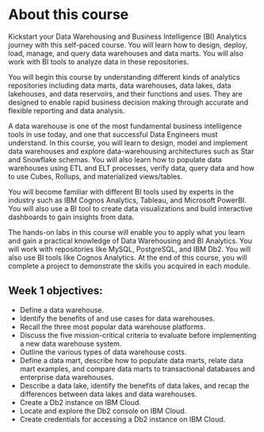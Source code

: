 # About this course
Kickstart your Data Warehousing and Business Intelligence (BI) Analytics journey with this self-paced course. You will learn how to design, deploy, load, manage, and query data warehouses and data marts. You will also work with BI tools to analyze data in these repositories. 

You will begin this course by understanding different kinds of analytics repositories including data marts, data warehouses, data lakes, data lakehouses, and data reservoirs, and their functions and uses. They are designed to enable rapid business decision making through accurate and flexible reporting and data analysis. 

A data warehouse is one of the most fundamental business intelligence tools in use today, and one that successful Data Engineers must understand. In this course, you will learn to design, model and implement data warehouses and explore data-warehousing architectures such as Star and Snowflake schemas. You will also learn how to populate data warehouses using ETL and ELT processes, verify data, query data and how to use Cubes, Rollups, and materialized views/tables. 

You will become familiar with different BI tools used by experts in the industry such as IBM Cognos Analytics, Tableau, and Microsoft PowerBI. You will also use a BI tool to create data visualizations and build interactive dashboards to gain insights from data. 

The hands-on labs in this course will enable you to apply what you learn and gain a practical knowledge of Data Warehousing and BI Analytics. You will work with repositories like MySQL, PostgreSQL, and IBM Db2. You will also use BI tools like Cognos Analytics. At the end of this course, you will complete a project to demonstrate the skills you acquired in each module.

## Week 1 objectives: 
- Define a data warehouse.
- Identify the benefits of and use cases for data warehouses.
- Recall the three most popular data warehouse platforms.
- Discuss the five mission-critical criteria to evaluate before implementing a new data warehouse system.
- Outline the various types of data warehouse costs.
- Define a data mart, describe how to populate data marts, relate data mart examples, and compare data marts to transactional databases and enterprise   data warehouses.
- Describe a data lake, identify the benefits of data lakes, and recap the differences between data lakes and data warehouses.
- Create a Db2 instance on IBM Cloud.
- Locate and explore the Db2 console on IBM Cloud.
- Create credentials for accessing a Db2 instance on IBM Cloud.
